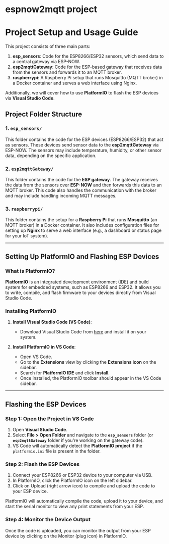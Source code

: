 # espnow2mqtt project

# Project Setup and Usage Guide

This project consists of three main parts:

1. **esp_sensors**: Code for the ESP8266/ESP32 sensors, which send data to a central gateway via ESP-NOW.
2. **esp2mqttGateway**: Code for the ESP-based gateway that receives data from the sensors and forwards it to an MQTT broker.
3. **raspberrypi**: A Raspberry Pi setup that runs Mosquitto (MQTT broker) in a Docker container and serves a web interface using Nginx.

Additionally, we will cover how to use **PlatformIO** to flash the ESP devices via **Visual Studio Code**.

## Project Folder Structure

### 1. `esp_sensors/`
This folder contains the code for the ESP devices (ESP8266/ESP32) that act as sensors. These devices send sensor data to the **esp2mqttGateway** via ESP-NOW. The sensors may include temperature, humidity, or other sensor data, depending on the specific application.

### 2. `esp2mqttGateway/`
This folder contains the code for the **ESP gateway**. The gateway receives the data from the sensors over **ESP-NOW** and then forwards this data to an MQTT broker. This code also handles the communication with the broker and may include handling incoming MQTT messages.

### 3. `raspberrypi/`
This folder contains the setup for a **Raspberry Pi** that runs **Mosquitto** (an MQTT broker) in a Docker container. It also includes configuration files for setting up **Nginx** to serve a web interface (e.g., a dashboard or status page for your IoT system).

---

## Setting Up PlatformIO and Flashing ESP Devices

### What is PlatformIO?
**PlatformIO** is an integrated development environment (IDE) and build system for embedded systems, such as ESP8266 and ESP32. It allows you to write, compile, and flash firmware to your devices directly from Visual Studio Code.

### Installing PlatformIO

1. **Install Visual Studio Code (VS Code)**:
    - Download Visual Studio Code from [here](https://code.visualstudio.com/) and install it on your system.

2. **Install PlatformIO in VS Code**:
    - Open VS Code.
    - Go to the **Extensions** view by clicking the **Extensions icon** on the sidebar.
    - Search for **PlatformIO IDE** and click **Install**.
    - Once installed, the PlatformIO toolbar should appear in the VS Code sidebar.

---

## Flashing the ESP Devices

### Step 1: Open the Project in VS Code

1. Open **Visual Studio Code**.
2. Select **File > Open Folder** and navigate to the **`esp_sensors`** folder (or **`esp2mqttGateway`** folder if you're working on the gateway code).
3. VS Code will automatically detect the **PlatformIO project** if the `platformio.ini` file is present in the folder.

### Step 2: Flash the ESP Devices

1. Connect your ESP8266 or ESP32 device to your computer via USB.
2. In PlatformIO, click the PlatformIO icon on the left sidebar.
3. Click on Upload (right arrow icon) to compile and upload the code to your ESP device.

PlatformIO will automatically compile the code, upload it to your device, and start the serial monitor to view any print statements from your ESP.

### Step 4: Monitor the Device Output

Once the code is uploaded, you can monitor the output from your ESP device by clicking on the Monitor (plug icon) in PlatformIO.
